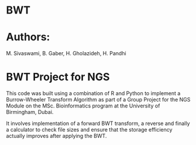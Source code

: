 # BWT
# Authors: <br>
M. Sivaswami, B. Gaber, H. Gholazideh, H. Pandhi<br>

# **BWT Project for NGS**<br>

This code was built using a combination of R and Python to implement a Burrow-Wheeler Transform Algorithm as part of a Group Project for the NGS Module on the MSc. Bioinformatics program at the University of Birmingham, Dubai.<br>

It involves implementation of a forward BWT transform, a reverse and finally a calculator to check file sizes and ensure that the storage efficiency actually improves after applying the BWT.
